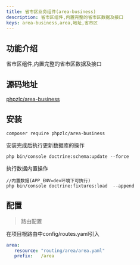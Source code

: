 ```yaml
---
title: 省市区业务组件(area-business)
description: 省市区组件,内置完整的省市区数据及接口
keys: area-business,area,地址,省市区
---
```

## 功能介绍

省市区组件,内置完整的省市区数据及接口

## 源码地址
[phpzlc/area-business](https://github.com/phpzlc/area-business) 

## 安装

```shell
composer require phpzlc/area-business
```

安装完成后执行更新数据库的操作

```shell 
php bin/console doctrine:schema:update --force
```

执行数据内置操作

```shell 
//内置数据(APP_ENV=dev环境下可执行)
php bin/console doctrine:fixtures:load  --append
```

## 配置

> 路由配置

在项目根路由中config/routes.yaml引入

```yaml
area:
   resource: "routing/area/area.yaml"
   prefix:   /area
```








